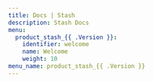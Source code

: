 ```yaml
---
title: Docs | Stash
description: Stash Docs
menu:
  product_stash_{{ .Version }}:
    identifier: welcome
    name: Welcome
    weight: 10
menu_name: product_stash_{{ .Version }}
---
```

